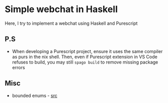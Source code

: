 # Simple webchat in Haskell

Here, I try to implement a webchat using Haskell and Purescript

## P.S

- When developing a Purescript project, ensure it uses the same compiler as purs in the nix shell. Then, even if Purescript extension in VS Code refuses to build, you may still `spago build` to remove missing package errors

## Misc

- bounded enums - [src](https://github.com/purescript/purescript-datetime/blob/ffdd94fa0c4ac5d89107b0437aece0556970dcef/src/Data/Time/Component.purs#L24)
